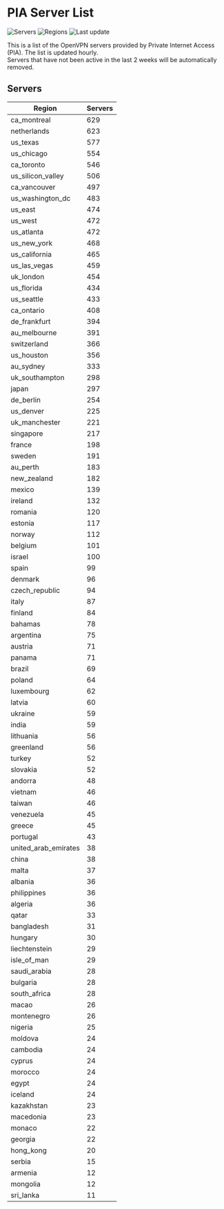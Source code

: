# PIA Server List

![Servers](https://img.shields.io/badge/servers-16,336-blue)
![Regions](https://img.shields.io/badge/regions-97-blue)
![Last update](https://img.shields.io/badge/last_updated-Wed_Jul_03_12:16:07_UTC_2024-blue)

This is a list of the OpenVPN servers provided by Private Internet Access (PIA). The list is updated hourly. </br>
Servers that have not been active in the last 2 weeks will be automatically removed.

## Servers
| Region               | Servers |
|----------------------|---------|
| ca_montreal | 629 |
| netherlands | 623 |
| us_texas | 577 |
| us_chicago | 554 |
| ca_toronto | 546 |
| us_silicon_valley | 506 |
| ca_vancouver | 497 |
| us_washington_dc | 483 |
| us_east | 474 |
| us_west | 472 |
| us_atlanta | 472 |
| us_new_york | 468 |
| us_california | 465 |
| us_las_vegas | 459 |
| uk_london | 454 |
| us_florida | 434 |
| us_seattle | 433 |
| ca_ontario | 408 |
| de_frankfurt | 394 |
| au_melbourne | 391 |
| switzerland | 366 |
| us_houston | 356 |
| au_sydney | 333 |
| uk_southampton | 298 |
| japan | 297 |
| de_berlin | 254 |
| us_denver | 225 |
| uk_manchester | 221 |
| singapore | 217 |
| france | 198 |
| sweden | 191 |
| au_perth | 183 |
| new_zealand | 182 |
| mexico | 139 |
| ireland | 132 |
| romania | 120 |
| estonia | 117 |
| norway | 112 |
| belgium | 101 |
| israel | 100 |
| spain | 99 |
| denmark | 96 |
| czech_republic | 94 |
| italy | 87 |
| finland | 84 |
| bahamas | 78 |
| argentina | 75 |
| austria | 71 |
| panama | 71 |
| brazil | 69 |
| poland | 64 |
| luxembourg | 62 |
| latvia | 60 |
| ukraine | 59 |
| india | 59 |
| lithuania | 56 |
| greenland | 56 |
| turkey | 52 |
| slovakia | 52 |
| andorra | 48 |
| vietnam | 46 |
| taiwan | 46 |
| venezuela | 45 |
| greece | 45 |
| portugal | 43 |
| united_arab_emirates | 38 |
| china | 38 |
| malta | 37 |
| albania | 36 |
| philippines | 36 |
| algeria | 36 |
| qatar | 33 |
| bangladesh | 31 |
| hungary | 30 |
| liechtenstein | 29 |
| isle_of_man | 29 |
| saudi_arabia | 28 |
| bulgaria | 28 |
| south_africa | 28 |
| macao | 26 |
| montenegro | 26 |
| nigeria | 25 |
| moldova | 24 |
| cambodia | 24 |
| cyprus | 24 |
| morocco | 24 |
| egypt | 24 |
| iceland | 24 |
| kazakhstan | 23 |
| macedonia | 23 |
| monaco | 22 |
| georgia | 22 |
| hong_kong | 20 |
| serbia | 15 |
| armenia | 12 |
| mongolia | 12 |
| sri_lanka | 11 |